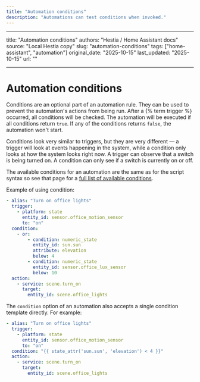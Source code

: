 ```yaml
---
title: "Automation conditions"
description: "Automations can test conditions when invoked."
---
```


---

title: "Automation conditions"
authors: "Hestia / Home Assistant docs"
source: "Local Hestia copy"
slug: "automation-conditions"
tags: ["home-assistant", "automation"]
original_date: "2025-10-15"
last_updated: "2025-10-15"
url: ""

---

# Automation conditions

Conditions are an optional part of an automation rule. They can be used to prevent the automation's actions from being run. After a {% term trigger %} occurred, all conditions will be checked. The automation will be executed if all conditions return `true`. If any of the conditions returns `false`, the automation won't start.

Conditions look very similar to triggers, but they are very different — a trigger will look at events happening in the system, while a condition only looks at how the system looks right now. A trigger can observe that a switch is being turned on. A condition can only see if a switch is currently on or off.

The available conditions for an automation are the same as for the script syntax so see that page for a [full list of available conditions](/docs/scripts/conditions/).

Example of using condition:

```yaml
- alias: "Turn on office lights"
  trigger:
    - platform: state
      entity_id: sensor.office_motion_sensor
      to: "on"
  condition:
    - or:
        - condition: numeric_state
          entity_id: sun.sun
          attribute: elevation
          below: 4
        - condition: numeric_state
          entity_id: sensor.office_lux_sensor
          below: 10
  action:
    - service: scene.turn_on
      target:
        entity_id: scene.office_lights
```

The `condition` option of an automation also accepts a single condition template directly. For example:

```yaml
- alias: "Turn on office lights"
  trigger:
    - platform: state
      entity_id: sensor.office_motion_sensor
      to: "on"
  condition: "{{ state_attr('sun.sun', 'elevation') < 4 }}"
  action:
    - service: scene.turn_on
      target:
        entity_id: scene.office_lights
```
